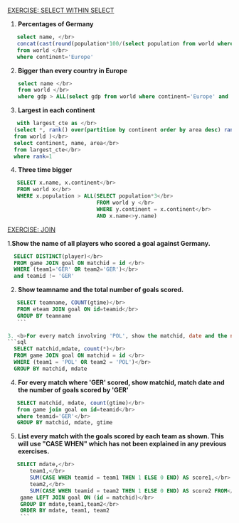 [EXERCISE: SELECT WITHIN SELECT](https://sqlzoo.net/wiki/SELECT_within_SELECT_Tutorial)

1. <b>Percentages of Germany</b></br>
```sql
   select name, </br>
   concat(cast(round(population*100/(select population from world where name='Germany'),0) as int),'%') as percentage</br>
   from world </br>
   where continent='Europe' 
   ```
   
2. <b>Bigger than every country in Europe</b></br>
   ```sql
   select name </br>
   from world </br>
   where gdp > ALL(select gdp from world where continent='Europe' and gdp>0) 
   ```
   
 3. <b>Largest in each continent</b></br>
 ```sql
    with largest_cte as </br>
   (select *, rank() over(partition by continent order by area desc) rank</br>
   from world )</br>
   select continent, name, area</br>
   from largest_cte</br>
   where rank=1  
   ```
   
4. <b>Three time bigger</b></br>
```sql
   SELECT x.name, x.continent</br>
   FROM world x</br>
   WHERE x.population > ALL(SELECT population*3</br>
                            FROM world y </br>
                            WHERE y.continent = x.continent</br>
                            AND x.name<>y.name) 
```
                            
                            
[EXERCISE: JOIN](https://sqlzoo.net/wiki/The_JOIN_operation)</br>

 1.<b>Show the name of all players who scored a goal against Germany.</b></br>
 ```sql
   SELECT DISTINCT(player)</br>
   FROM game JOIN goal ON matchid = id </br>
   WHERE (team1='GER' OR team2='GER')</br>
   and teamid != 'GER' 
   ```
 
 2. <b>Show teamname and the total number of goals scored.</b></br>
 ```sql
    SELECT teamname, COUNT(gtime)</br>
    FROM eteam JOIN goal ON id=teamid</br>
    GROUP BY teamname
    ```
    
3. <b>For every match involving 'POL', show the matchid, date and the number of goals scored.</b></br>
```sql
   SELECT matchid,mdate, count(*)</br>
   FROM game JOIN goal ON matchid = id </br>
   WHERE (team1 = 'POL' OR team2 = 'POL')</br>
   GROUP BY matchid, mdate 
   ```
   
4. <b>For every match where 'GER' scored, show matchid, match date and the number of goals scored by 'GER'</b></br>
```sql
   SELECT matchid, mdate, count(gtime)</br>
   from game join goal on id=teamid</br>
   where teamid='GER'</br>
   GROUP BY matchid, mdate, gtime
   ```

5. <b>List every match with the goals scored by each team as shown. This will use "CASE WHEN" which has not been explained in any previous exercises.</b></br>
```sql
   SELECT mdate,</br>
       team1,</br>
       SUM(CASE WHEN teamid = team1 THEN 1 ELSE 0 END) AS score1,</br>
       team2,</br>
       SUM(CASE WHEN teamid = team2 THEN 1 ELSE 0 END) AS score2 FROM</br>
    game LEFT JOIN goal ON (id = matchid)</br>
    GROUP BY mdate,team1,team2</br>
    ORDER BY mdate, team1, team2 
    ```


